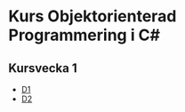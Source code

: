 # Kurs Objektorienterad Programmering i C&#x23;

## Kursvecka 1

- [D1](D1/dir.md)
- [D2](D2/dir.md)
